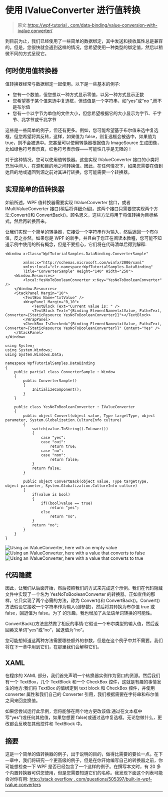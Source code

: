 # 使用 IValueConverter 进行值转换

> 原文:[https://wpf-tutorial . com/data-binding/value-conversion-with-ivalue converter/](https://wpf-tutorial.com/data-binding/value-conversion-with-ivalueconverter/)

到目前为止，我们已经使用了一些简单的数据绑定，其中发送和接收属性总是兼容的。但是，您很快就会遇到这样的情况，您希望使用一种类型的绑定值，然后以稍微不同的方式呈现它。

## 何时使用值转换器

值转换器经常与数据绑定一起使用。以下是一些基本的例子:

*   您有一个数值，但您想以一种方式显示零值，以另一种方式显示正数
*   您希望基于某个值来选中复选框，但该值是一个字符串，如“yes”或“no ”,而不是布尔值
*   您有一个以字节为单位的文件大小，但您希望根据它的大小显示为字节、千字节、兆字节或千兆字节

这些是一些简单的例子，但还有更多。例如，您可能希望基于布尔值来选中复选框，但您希望将其反转，这样，如果值为 false，则复选框会被选中，如果值为 true，则不会被选中。您甚至可以使用转换器根据值为 ImageSource 生成图像，比如绿色符号表示真，红色符号表示假——可能性几乎是无限的！

对于这种情况，您可以使用值转换器。这些实现 IValueConverter 接口的小类将充当中间人，在源和目的地之间转换值。因此，在任何情况下，如果您需要在值到达目的地或返回到源之前对其进行转换，您可能需要一个转换器。

<input type="hidden" name="IL_IN_ARTICLE">

## 实现简单的值转换器

如前所述，WPF 值转换器需要实现 IValueConverter 接口，或者 IMultiValueConverter 接口(稍后将详细介绍)。这两个接口只需要您实现两个方法:Convert()和 ConvertBack()。顾名思义，这些方法将用于将值转换为目标格式，然后再转换回来。

让我们实现一个简单的转换器，它接受一个字符串作为输入，然后返回一个布尔值，反之亦然。如果您是 WPF 的新手，并且由于您正在阅读本教程，您可能不知道示例中使用的所有概念，但是不要担心，它们将在代码清单后得到解释:

```
<Window x:Class="WpfTutorialSamples.DataBinding.ConverterSample"

        xmlns:x="http://schemas.microsoft.com/winfx/2006/xaml"
		xmlns:local="clr-namespace:WpfTutorialSamples.DataBinding"
        Title="ConverterSample" Height="140" Width="250">
	<Window.Resources>
		<local:YesNoToBooleanConverter x:Key="YesNoToBooleanConverter" />
	</Window.Resources>
	<StackPanel Margin="10">
		<TextBox Name="txtValue" />
		<WrapPanel Margin="0,10">
			<TextBlock Text="Current value is: " />
			<TextBlock Text="{Binding ElementName=txtValue, Path=Text, Converter={StaticResource YesNoToBooleanConverter}}"></TextBlock>
		</WrapPanel>
		<CheckBox IsChecked="{Binding ElementName=txtValue, Path=Text, Converter={StaticResource YesNoToBooleanConverter}}" Content="Yes" />
	</StackPanel>
</Window>
```

```
using System;
using System.Windows;
using System.Windows.Data;

namespace WpfTutorialSamples.DataBinding
{
	public partial class ConverterSample : Window
	{
		public ConverterSample()
		{
			InitializeComponent();
		}
	}

	public class YesNoToBooleanConverter : IValueConverter
	{
		public object Convert(object value, Type targetType, object parameter, System.Globalization.CultureInfo culture)
		{
			switch(value.ToString().ToLower())
			{
				case "yes":
				case "oui":
					return true;
				case "no":
				case "non":
					return false;
			}
			return false;
		}

		public object ConvertBack(object value, Type targetType, object parameter, System.Globalization.CultureInfo culture)
		{
			if(value is bool)
			{
				if((bool)value == true)
					return "yes";
				else
					return "no";
			}
			return "no";
		}
	}
}
```

![](../Images/33d7330d4215bdacea5942e45fe881e5.png "Using an IValueConverter, here with an empty value")![](../Images/48b7268122453cf4a3ed699b59ae1e21.png "Using an IValueConverter, here with a value that converts to false")![](../Images/a2d64300df0029863fd95d9eff0bcc9c.png "Using an IValueConverter, here with a value that converts to true")

## 代码隐藏

因此，让我们从后面开始，然后按照我们的方式来完成这个示例。我们在代码隐藏文件中实现了一个名为 YesNoToBooleanConverter 的转换器。正如宣传的那样，它只实现了两个必需的方法，称为 Convert()和 ConvertBack()。Convert()方法假设它接收一个字符串作为输入(*值*参数)，然后将其转换为布尔值 true 或 false，回退值为 false。为了 的乐趣，我也增加了从法语单词转换的可能性。

ConvertBack()方法显然做了相反的事情:它假设一个布尔类型的输入值，然后返回英文单词“yes”或“no”，回退值为“no”。

您可能想知道这两种方法需要哪些额外的参数，但是在这个例子中并不需要。我们将在下一章中用到它们，在那里我们会解释它们。

## XAML

在程序的 XAML 部分，我们首先声明一个转换器实例作为窗口的资源。然后我们有一个 TextBox，几个 TextBlock 和一个 CheckBox 控件，这就是有趣的事情发生的地方:我们将 TextBox 的值绑定到 text block 和 CheckBox 控件，并使用 converter 属性和我们自己的 Converter 引用，我们根据需要在字符串和布尔值之间来回变换值。

如果您尝试运行此示例，您将能够在两个地方更改该值:通过在文本框中写“yes”(或任何其他值，如果您想要 false)或通过选中复选框。无论您做什么，更改都会反映在其他控件和 TextBlock 中。

## 摘要

这是一个简单的值转换器的例子，出于说明的目的，做得比需要的要长一点。在下一章中，我们将研究一个更高级的例子，但是在你开始编写自己的转换器之前，你可能想检查一下 WPF 是否已经包含了一个这样的例子。在撰写本文时，有 20 多个内置转换器可供您使用，但是您需要知道它们的名称。我发现下面这个列表可能会对你有用: [http://stack overflow . com/questions/505397/built-in-wpf-ivalue converters](http://stackoverflow.com/questions/505397/built-in-wpf-ivalueconverters)

* * *